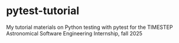 # pytest-tutorial
My tutorial materials on Python testing with pytest for the TIMESTEP Astronomical Software Engineering Internship, fall 2025
